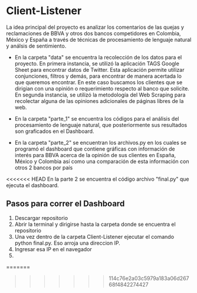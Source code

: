 # Client-Listener

La idea principal del proyecto es analizar los comentarios de las quejas y reclamaciones de BBVA y otros dos bancos competidores en Colombia, México y España a través de técnicas de procesamiento de lenguaje natural y análsis de sentimiento.

- En la carpeta "data" se encuentra la recolección de los datos para el proyecto. En  primera instancia, se utilizó la aplicación TAGS Google Sheet para encontrar datos de Twitter. Esta aplicación permite utilizar conjunciones, filtros y demás, para encontrar de manera acertada lo que queremos encontrar. En este caso buscamos los clientes que se dirigian con una opinión o requerimiento respecto al banco que solicite. En segunda instancia, se utilizó la metodología del Web Scraping para recolectar alguna de las opiniones adicionales de páginas libres de la web.

- En la carpeta "parte_1" se encuentra los códigos para el análisis del procesamiento de lenguaje natural, que posteriormente sus resultados son graficados en el Dashboard.

- En la carpeta "parte_2" se encuentran los archivos.py en los cuales se programó el dashboard que contiene gráficas con información de interés para BBVA acerca de la opinión de sus clientes en España, México y Colombia así como una comparación de esta información con otros 2 bancos por país

<<<<<<< HEAD
En la parte 2 se encuentra el código archivo "final.py" que ejecuta el dashboard.
## Pasos para correr el Dashboard

1. Descargar repositorio
2. Abrir la terminal y dirigirse hasta la carpeta donde se encuentra el repositorio
3. Una vez dentro de la carpeta Client-Listener ejecutar el comando python final.py. Eso arroja una direccion IP. 
4. Ingresar esa IP en el navegador
5. 


=======
>>>>>>> 114c76e2a03c5979a183a06d26768f4842274427

